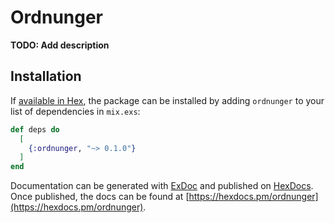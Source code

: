 # Ordnunger

**TODO: Add description**

## Installation

If [available in Hex](https://hex.pm/docs/publish), the package can be installed
by adding `ordnunger` to your list of dependencies in `mix.exs`:

```elixir
def deps do
  [
    {:ordnunger, "~> 0.1.0"}
  ]
end
```

Documentation can be generated with [ExDoc](https://github.com/elixir-lang/ex_doc)
and published on [HexDocs](https://hexdocs.pm). Once published, the docs can
be found at [https://hexdocs.pm/ordnunger](https://hexdocs.pm/ordnunger).

